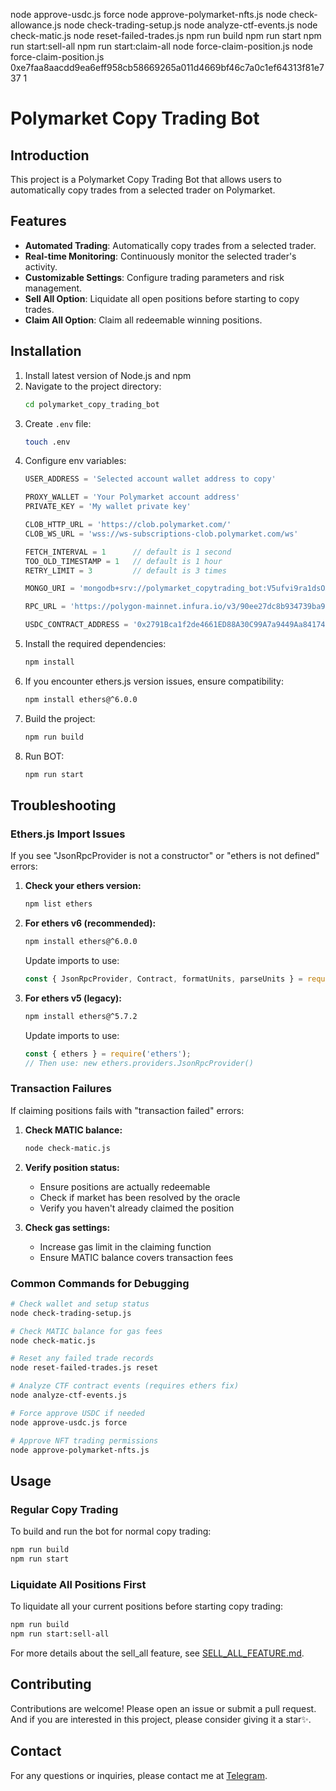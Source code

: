 node approve-usdc.js force
node approve-polymarket-nfts.js
node check-allowance.js 
node check-trading-setup.js 
node analyze-ctf-events.js
node check-matic.js
node reset-failed-trades.js
npm run build
npm run start
npm run start:sell-all
npm run start:claim-all
node force-claim-position.js
node force-claim-position.js 0xe7faa8aacdd9ea6eff958cb58669265a011d4669bf46c7a0c1ef64313f81e737 1


# Polymarket Copy Trading Bot

## Introduction
This project is a Polymarket Copy Trading Bot that allows users to automatically copy trades from a selected trader on Polymarket.

## Features
- **Automated Trading**: Automatically copy trades from a selected trader.
- **Real-time Monitoring**: Continuously monitor the selected trader's activity.
- **Customizable Settings**: Configure trading parameters and risk management.
- **Sell All Option**: Liquidate all open positions before starting to copy trades.
- **Claim All Option**: Claim all redeemable winning positions.

## Installation
1. Install latest version of Node.js and npm
2. Navigate to the project directory:
    ```bash
    cd polymarket_copy_trading_bot
    ```
3. Create `.env` file:
    ```bash
    touch .env
    ```
4. Configure env variables:
    ```typescript
    USER_ADDRESS = 'Selected account wallet address to copy'

    PROXY_WALLET = 'Your Polymarket account address'
    PRIVATE_KEY = 'My wallet private key'

    CLOB_HTTP_URL = 'https://clob.polymarket.com/'
    CLOB_WS_URL = 'wss://ws-subscriptions-clob.polymarket.com/ws'

    FETCH_INTERVAL = 1      // default is 1 second
    TOO_OLD_TIMESTAMP = 1   // default is 1 hour
    RETRY_LIMIT = 3         // default is 3 times

    MONGO_URI = 'mongodb+srv://polymarket_copytrading_bot:V5ufvi9ra1dsOA9M@cluster0.j1flc.mongodb.net/polymarket_copytrading'

    RPC_URL = 'https://polygon-mainnet.infura.io/v3/90ee27dc8b934739ba9a55a075229744'

    USDC_CONTRACT_ADDRESS = '0x2791Bca1f2de4661ED88A30C99A7a9449Aa84174'
    ```
5. Install the required dependencies:
    ```bash
    npm install
    ```
6. If you encounter ethers.js version issues, ensure compatibility:
    ```bash
    npm install ethers@^6.0.0
    ```
7. Build the project:
    ```bash
    npm run build
    ```
8. Run BOT:
    ```bash
    npm run start
    ```

## Troubleshooting

### Ethers.js Import Issues
If you see "JsonRpcProvider is not a constructor" or "ethers is not defined" errors:

1. **Check your ethers version:**
   ```bash
   npm list ethers
   ```

2. **For ethers v6 (recommended):**
   ```bash
   npm install ethers@^6.0.0
   ```
   Update imports to use:
   ```javascript
   const { JsonRpcProvider, Contract, formatUnits, parseUnits } = require('ethers');
   ```

3. **For ethers v5 (legacy):**
   ```bash
   npm install ethers@^5.7.2
   ```
   Update imports to use:
   ```javascript
   const { ethers } = require('ethers');
   // Then use: new ethers.providers.JsonRpcProvider()
   ```

### Transaction Failures
If claiming positions fails with "transaction failed" errors:

1. **Check MATIC balance:**
   ```bash
   node check-matic.js
   ```

2. **Verify position status:**
   - Ensure positions are actually redeemable
   - Check if market has been resolved by the oracle
   - Verify you haven't already claimed the position

3. **Check gas settings:**
   - Increase gas limit in the claiming function
   - Ensure MATIC balance covers transaction fees

### Common Commands for Debugging
```bash
# Check wallet and setup status
node check-trading-setup.js

# Check MATIC balance for gas fees
node check-matic.js

# Reset any failed trade records
node reset-failed-trades.js reset

# Analyze CTF contract events (requires ethers fix)
node analyze-ctf-events.js

# Force approve USDC if needed
node approve-usdc.js force

# Approve NFT trading permissions
node approve-polymarket-nfts.js
```

## Usage

### Regular Copy Trading
To build and run the bot for normal copy trading:
```bash
npm run build
npm run start
```

### Liquidate All Positions First
To liquidate all your current positions before starting copy trading:
```bash
npm run build
npm run start:sell-all
```

For more details about the sell_all feature, see [SELL_ALL_FEATURE.md](SELL_ALL_FEATURE.md).

## Contributing
Contributions are welcome! Please open an issue or submit a pull request. And if you are interested in this project, please consider giving it a star✨.

## Contact
For any questions or inquiries, please contact me at [Telegram](https://t.me/trust4120).
